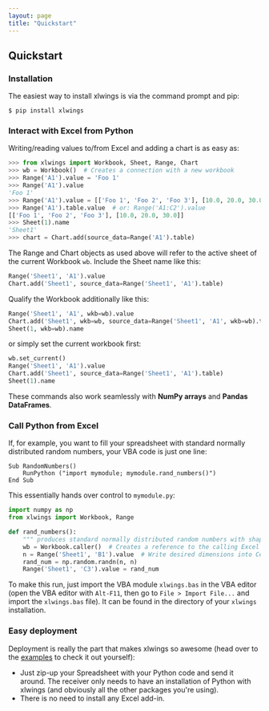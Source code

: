 ```yaml
---
layout: page
title: "Quickstart"
---
```


## Quickstart

### Installation

The easiest way to install xlwings is via the command prompt and pip:

```console
$ pip install xlwings
```


### Interact with Excel from Python

Writing/reading values to/from Excel and adding a chart is as easy as:

```python
>>> from xlwings import Workbook, Sheet, Range, Chart
>>> wb = Workbook()  # Creates a connection with a new workbook
>>> Range('A1').value = 'Foo 1'
>>> Range('A1').value
'Foo 1'
>>> Range('A1').value = [['Foo 1', 'Foo 2', 'Foo 3'], [10.0, 20.0, 30.0]]
>>> Range('A1').table.value  # or: Range('A1:C2').value
[['Foo 1', 'Foo 2', 'Foo 3'], [10.0, 20.0, 30.0]]
>>> Sheet(1).name
'Sheet1'
>>> chart = Chart.add(source_data=Range('A1').table)
```

The Range and Chart objects as used above will refer to the active sheet of the current Workbook `wb`.
Include the Sheet name like this:

```python
Range('Sheet1', 'A1').value
Chart.add('Sheet1', source_data=Range('Sheet1', 'A1').table)
```

Qualify the Workbook additionally like this:

```python
Range('Sheet1', 'A1', wkb=wb).value
Chart.add('Sheet1', wkb=wb, source_data=Range('Sheet1', 'A1', wkb=wb).table)
Sheet(1, wkb=wb).name
```
or simply set the current workbook first:

```python
wb.set_current()
Range('Sheet1', 'A1').value
Chart.add('Sheet1', source_data=Range('Sheet1', 'A1').table)
Sheet(1).name
```

These commands also work seamlessly with **NumPy arrays** and **Pandas DataFrames**.

### Call Python from Excel

If, for example, you want to fill your spreadsheet with standard normally distributed random numbers, your VBA code
is just one line:

```vbnet
Sub RandomNumbers()
    RunPython ("import mymodule; mymodule.rand_numbers()")
End Sub
```

This essentially hands over control to `mymodule.py`:

```python
import numpy as np
from xlwings import Workbook, Range

def rand_numbers():
    """ produces standard normally distributed random numbers with shape (n,n)"""
    wb = Workbook.caller()  # Creates a reference to the calling Excel file
    n = Range('Sheet1', 'B1').value  # Write desired dimensions into Cell B1
    rand_num = np.random.randn(n, n)
    Range('Sheet1', 'C3').value = rand_num
```

To make this run, just import the VBA module `xlwings.bas` in the VBA editor (open the VBA editor with `Alt-F11`, then
go to `File > Import File...` and import the `xlwings.bas` file). It can be found in the directory of your `xlwings`
installation.

### Easy deployment

Deployment is really the part that makes xlwings so awesome (head over to the [examples][] to check it out yourself):

* Just zip-up your Spreadsheet with your Python code and send it around. The receiver only needs to have an
  installation of Python with xlwings (and obviously all the other packages you're using).
* There is no need to install any Excel add-in.

[Examples]: /examples